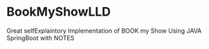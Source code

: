 # BookMyShowLLD
Great selfExplaintory Implementation of BOOK my Show Using JAVA SpringBoot with NOTES
